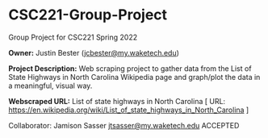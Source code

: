 # CSC221-Group-Project
Group Project for CSC221 Spring 2022

<b>Owner:</b> Justin Bester (<a
href="mailto:jcbester@my.waketech.edu">jcbester@my.waketech.edu</a>)

<b>Project Description:</b> Web scraping project to gather data from the List of
State Highways in North Carolina Wikipedia page and graph/plot the data in a meaningful, visual way.

<b>Webscraped URL:</b> List of state highways in North Carolina [ URL: <a
href="https://en.wikipedia.org/wiki/List_of_state_highways_in_North_Carolina">https://en.wikipedia.org/wiki/List_of_state_highways_in_North_Carolina</a>
]

<!-- Insert Co-laborator info here -->
Collaborator: Jamison Sasser jtsasser@my.waketech.edu ACCEPTED
